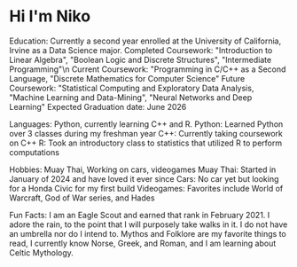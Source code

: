 # Hi I'm Niko

Education: Currently a second year enrolled at the University of California, Irvine as a Data Science major.
  Completed Coursework: "Introduction to Linear Algebra", "Boolean Logic and Discrete Structures", "Intermediate Programming"\n
  Current Coursework: "Programming in C/C++ as a Second Language, "Discrete Mathematics for Computer Science"
  Future Coursework: "Statistical Computing and Exploratory Data Analysis, "Machine Learning and Data-Mining", "Neural Networks and Deep Learning"
  Expected Graduation date: June 2026

Languages: Python, currently learning C++ and R.
  Python: Learned Python over 3 classes during my freshman year
  C++: Currently taking coursework on C++
  R: Took an introductory class to statistics that utilized R to perform computations

Hobbies: Muay Thai, Working on cars, videogames
  Muay Thai: Started in January of 2024 and have loved it ever since
  Cars: No car yet but looking for a Honda Civic for my first build
  Videogames: Favorites include World of Warcraft, God of War series, and Hades

Fun Facts:
  I am an Eagle Scout and earned that rank in February 2021.
  I adore the rain, to the point that I will purposely take walks in it. I do not have an umbrella nor do I intend to.
  Mythos and Folklore are my favorite things to read, I currently know Norse, Greek, and Roman, and I am learning about Celtic Mythology.

